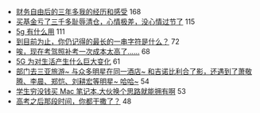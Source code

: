 - [财务自由后的三年多我的经历和感受](https://www.v2ex.com/t/571822) 168
- [买基金亏了三千多耻辱清仓，心情极差，没心情过节了](https://www.v2ex.com/t/571746) 115
- [5g 有什么用](https://www.v2ex.com/t/571756) 111
- [到目前为止，你仍记得的最长的一串字符是什么？](https://www.v2ex.com/t/571838) 72
- [唉，现在考驾照补考一次成本太高了……](https://www.v2ex.com/t/571763) 68
- [5G 为对生活产生什么巨大变化](https://www.v2ex.com/t/571815) 61
- [部门去三亚旅游~ 与众多明星在同一酒店~ 和吉诺比利合了影，还遇到了萧敬腾、李晨、郑恺、刘耕宏等明星~ 哈哈~](https://www.v2ex.com/t/571717) 54
- [学生穷没钱买 Mac 笔记本.大伙换个思路就能拥有啊](https://www.v2ex.com/t/571690) 53
- [高考之后那段时间，你都干撒了？](https://www.v2ex.com/t/571707) 48